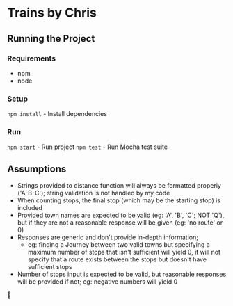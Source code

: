 # Trains by Chris

## Running the Project

### Requirements
- npm
- node

### Setup
`npm install` - Install dependencies

### Run
`npm start` - Run project
`npm test` - Run Mocha test suite

## Assumptions
- Strings provided to distance function will always be formatted properly ('A-B-C'); string validation is not handled by my code
- When counting stops, the final stop (which may be the starting stop) is included
- Provided town names are expected to be valid (eg: 'A', 'B', 'C'; NOT 'Q'), but if they are not a reasonable response will be given (eg: 'no route' or 0)
- Responses are generic and don't provide in-depth information;
    - eg: finding a Journey between two valid towns but specifying a maximum number of stops that isn't sufficient will yield 0, it will not specify that a route exists between the stops but doesn't have sufficient stops 
- Number of stops input is expected to be valid, but reasonable responses will be provided if not; eg: negative numbers will yield 0

:egg: